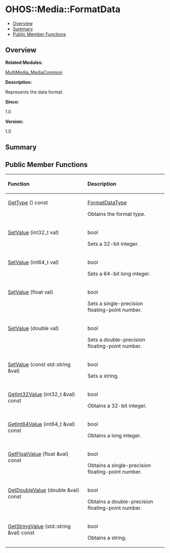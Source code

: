 # OHOS::Media::FormatData<a name="EN-US_TOPIC_0000001054799613"></a>

-   [Overview](#section1749259609165633)
-   [Summary](#section805307126165633)
-   [Public Member Functions](#pub-methods)

## **Overview**<a name="section1749259609165633"></a>

**Related Modules:**

[MultiMedia\_MediaCommon](multimedia_mediacommon.md)

**Description:**

Represents the data format. 

**Since:**

1.0

**Version:**

1.0

## **Summary**<a name="section805307126165633"></a>

## Public Member Functions<a name="pub-methods"></a>

<a name="table135578144165633"></a>
<table><thead align="left"><tr id="row245386484165633"><th class="cellrowborder" valign="top" width="50%" id="mcps1.1.3.1.1"><p id="p1275274563165633"><a name="p1275274563165633"></a><a name="p1275274563165633"></a>Function</p>
</th>
<th class="cellrowborder" valign="top" width="50%" id="mcps1.1.3.1.2"><p id="p1624300285165633"><a name="p1624300285165633"></a><a name="p1624300285165633"></a>Description</p>
</th>
</tr>
</thead>
<tbody><tr id="row1611117115165633"><td class="cellrowborder" valign="top" width="50%" headers="mcps1.1.3.1.1 "><p id="p1426958779165633"><a name="p1426958779165633"></a><a name="p1426958779165633"></a><a href="multimedia_mediacommon.md#ga178a65e0d58071de84e2dbc09ac93407">GetType</a> () const</p>
</td>
<td class="cellrowborder" valign="top" width="50%" headers="mcps1.1.3.1.2 "><p id="p1349247647165633"><a name="p1349247647165633"></a><a name="p1349247647165633"></a><a href="multimedia_mediacommon.md#gaa3bfacc6563d8ec8bc870f4b216b4f46">FormatDataType</a> </p>
<p id="p1577269526165633"><a name="p1577269526165633"></a><a name="p1577269526165633"></a>Obtains the format type. </p>
</td>
</tr>
<tr id="row2069754887165633"><td class="cellrowborder" valign="top" width="50%" headers="mcps1.1.3.1.1 "><p id="p2010961786165633"><a name="p2010961786165633"></a><a name="p2010961786165633"></a><a href="multimedia_mediacommon.md#gaa1a80e9075010faca14c5c71855efe2d">SetValue</a> (int32_t val)</p>
</td>
<td class="cellrowborder" valign="top" width="50%" headers="mcps1.1.3.1.2 "><p id="p163854543165633"><a name="p163854543165633"></a><a name="p163854543165633"></a>bool </p>
<p id="p1690835771165633"><a name="p1690835771165633"></a><a name="p1690835771165633"></a>Sets a 32-bit integer. </p>
</td>
</tr>
<tr id="row1285849086165633"><td class="cellrowborder" valign="top" width="50%" headers="mcps1.1.3.1.1 "><p id="p830637950165633"><a name="p830637950165633"></a><a name="p830637950165633"></a><a href="multimedia_mediacommon.md#gabb73fee1739b96b402a430f7879b2ca6">SetValue</a> (int64_t val)</p>
</td>
<td class="cellrowborder" valign="top" width="50%" headers="mcps1.1.3.1.2 "><p id="p1419033747165633"><a name="p1419033747165633"></a><a name="p1419033747165633"></a>bool </p>
<p id="p1896894022165633"><a name="p1896894022165633"></a><a name="p1896894022165633"></a>Sets a 64-bit long integer. </p>
</td>
</tr>
<tr id="row984599187165633"><td class="cellrowborder" valign="top" width="50%" headers="mcps1.1.3.1.1 "><p id="p1772654255165633"><a name="p1772654255165633"></a><a name="p1772654255165633"></a><a href="multimedia_mediacommon.md#gaa5ca8643885118cd0b3668d5497a90da">SetValue</a> (float val)</p>
</td>
<td class="cellrowborder" valign="top" width="50%" headers="mcps1.1.3.1.2 "><p id="p665214168165633"><a name="p665214168165633"></a><a name="p665214168165633"></a>bool </p>
<p id="p2016937896165633"><a name="p2016937896165633"></a><a name="p2016937896165633"></a>Sets a single-precision floating-point number. </p>
</td>
</tr>
<tr id="row1772364368165633"><td class="cellrowborder" valign="top" width="50%" headers="mcps1.1.3.1.1 "><p id="p472444042165633"><a name="p472444042165633"></a><a name="p472444042165633"></a><a href="multimedia_mediacommon.md#ga5e9360adeb46e7b147757ca22c65c268">SetValue</a> (double val)</p>
</td>
<td class="cellrowborder" valign="top" width="50%" headers="mcps1.1.3.1.2 "><p id="p736475487165633"><a name="p736475487165633"></a><a name="p736475487165633"></a>bool </p>
<p id="p2019424824165633"><a name="p2019424824165633"></a><a name="p2019424824165633"></a>Sets a double-precision floating-point number. </p>
</td>
</tr>
<tr id="row805248788165633"><td class="cellrowborder" valign="top" width="50%" headers="mcps1.1.3.1.1 "><p id="p621420231165633"><a name="p621420231165633"></a><a name="p621420231165633"></a><a href="multimedia_mediacommon.md#gacbbf1dca947de8bce2e1a323a1c2664a">SetValue</a> (const std::string &amp;val)</p>
</td>
<td class="cellrowborder" valign="top" width="50%" headers="mcps1.1.3.1.2 "><p id="p1225742834165633"><a name="p1225742834165633"></a><a name="p1225742834165633"></a>bool </p>
<p id="p662159454165633"><a name="p662159454165633"></a><a name="p662159454165633"></a>Sets a string. </p>
</td>
</tr>
<tr id="row27721975165633"><td class="cellrowborder" valign="top" width="50%" headers="mcps1.1.3.1.1 "><p id="p587239814165633"><a name="p587239814165633"></a><a name="p587239814165633"></a><a href="multimedia_mediacommon.md#gac116d67e5e80f1f9c1c573ceb24df36a">GetInt32Value</a> (int32_t &amp;val) const</p>
</td>
<td class="cellrowborder" valign="top" width="50%" headers="mcps1.1.3.1.2 "><p id="p573560321165633"><a name="p573560321165633"></a><a name="p573560321165633"></a>bool </p>
<p id="p758055519165633"><a name="p758055519165633"></a><a name="p758055519165633"></a>Obtains a 32-bit integer. </p>
</td>
</tr>
<tr id="row56756669165633"><td class="cellrowborder" valign="top" width="50%" headers="mcps1.1.3.1.1 "><p id="p452971460165633"><a name="p452971460165633"></a><a name="p452971460165633"></a><a href="multimedia_mediacommon.md#ga1f24cb15577c40f7044f4beb96515cfc">GetInt64Value</a> (int64_t &amp;val) const</p>
</td>
<td class="cellrowborder" valign="top" width="50%" headers="mcps1.1.3.1.2 "><p id="p717732302165633"><a name="p717732302165633"></a><a name="p717732302165633"></a>bool </p>
<p id="p1730585041165633"><a name="p1730585041165633"></a><a name="p1730585041165633"></a>Obtains a long integer. </p>
</td>
</tr>
<tr id="row2118068910165633"><td class="cellrowborder" valign="top" width="50%" headers="mcps1.1.3.1.1 "><p id="p1671825374165633"><a name="p1671825374165633"></a><a name="p1671825374165633"></a><a href="multimedia_mediacommon.md#gada31b9cf5daa944104417442a5e459dc">GetFloatValue</a> (float &amp;val) const</p>
</td>
<td class="cellrowborder" valign="top" width="50%" headers="mcps1.1.3.1.2 "><p id="p1436263813165633"><a name="p1436263813165633"></a><a name="p1436263813165633"></a>bool </p>
<p id="p1988763835165633"><a name="p1988763835165633"></a><a name="p1988763835165633"></a>Obtains a single-precision floating-point number. </p>
</td>
</tr>
<tr id="row771957845165633"><td class="cellrowborder" valign="top" width="50%" headers="mcps1.1.3.1.1 "><p id="p447665891165633"><a name="p447665891165633"></a><a name="p447665891165633"></a><a href="multimedia_mediacommon.md#gac1ed56f6d35982f770d083dc16e97dbd">GetDoubleValue</a> (double &amp;val) const</p>
</td>
<td class="cellrowborder" valign="top" width="50%" headers="mcps1.1.3.1.2 "><p id="p672242728165633"><a name="p672242728165633"></a><a name="p672242728165633"></a>bool </p>
<p id="p1348708287165633"><a name="p1348708287165633"></a><a name="p1348708287165633"></a>Obtains a double-precision floating-point number. </p>
</td>
</tr>
<tr id="row589881302165633"><td class="cellrowborder" valign="top" width="50%" headers="mcps1.1.3.1.1 "><p id="p383886845165633"><a name="p383886845165633"></a><a name="p383886845165633"></a><a href="multimedia_mediacommon.md#ga9687bb5d98a92e7beb53dfe4ac44eec1">GetStringValue</a> (std::string &amp;val) const</p>
</td>
<td class="cellrowborder" valign="top" width="50%" headers="mcps1.1.3.1.2 "><p id="p1567574788165633"><a name="p1567574788165633"></a><a name="p1567574788165633"></a>bool </p>
<p id="p1995066736165633"><a name="p1995066736165633"></a><a name="p1995066736165633"></a>Obtains a string. </p>
</td>
</tr>
</tbody>
</table>

